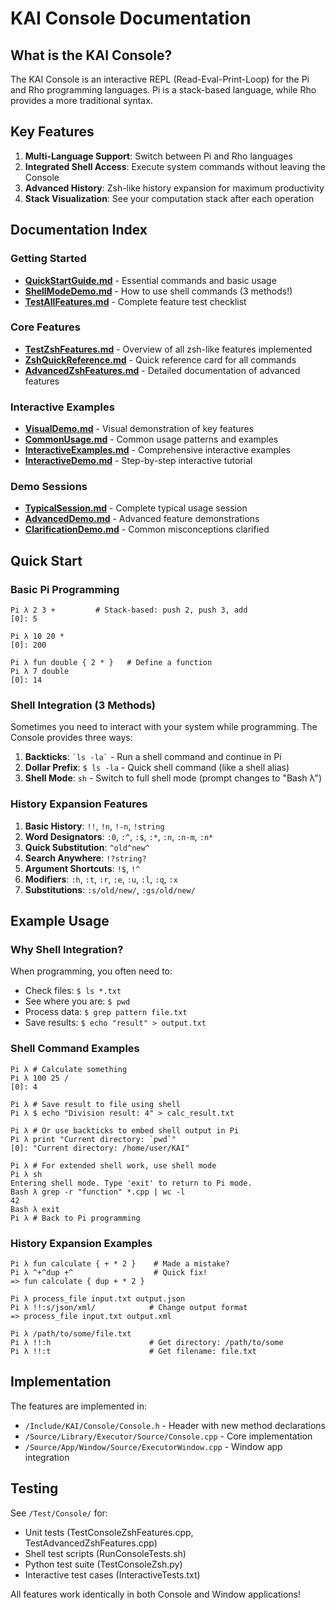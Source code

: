 # KAI Console Documentation

## What is the KAI Console?

The KAI Console is an interactive REPL (Read-Eval-Print-Loop) for the Pi and Rho programming languages. Pi is a stack-based language, while Rho provides a more traditional syntax.

## Key Features

1. **Multi-Language Support**: Switch between Pi and Rho languages
2. **Integrated Shell Access**: Execute system commands without leaving the Console
3. **Advanced History**: Zsh-like history expansion for maximum productivity
4. **Stack Visualization**: See your computation stack after each operation

## Documentation Index

### Getting Started
- [**QuickStartGuide.md**](QuickStartGuide.md) - Essential commands and basic usage
- [**ShellModeDemo.md**](ShellModeDemo.md) - How to use shell commands (3 methods!)
- [**TestAllFeatures.md**](TestAllFeatures.md) - Complete feature test checklist

### Core Features
- [**TestZshFeatures.md**](TestZshFeatures.md) - Overview of all zsh-like features implemented
- [**ZshQuickReference.md**](ZshQuickReference.md) - Quick reference card for all commands
- [**AdvancedZshFeatures.md**](AdvancedZshFeatures.md) - Detailed documentation of advanced features

### Interactive Examples
- [**VisualDemo.md**](VisualDemo.md) - Visual demonstration of key features
- [**CommonUsage.md**](CommonUsage.md) - Common usage patterns and examples
- [**InteractiveExamples.md**](InteractiveExamples.md) - Comprehensive interactive examples
- [**InteractiveDemo.md**](InteractiveDemo.md) - Step-by-step interactive tutorial

### Demo Sessions
- [**TypicalSession.md**](TypicalSession.md) - Complete typical usage session
- [**AdvancedDemo.md**](AdvancedDemo.md) - Advanced feature demonstrations
- [**ClarificationDemo.md**](ClarificationDemo.md) - Common misconceptions clarified

## Quick Start

### Basic Pi Programming
```console
Pi λ 2 3 +         # Stack-based: push 2, push 3, add
[0]: 5

Pi λ 10 20 * 
[0]: 200

Pi λ fun double { 2 * }   # Define a function
Pi λ 7 double
[0]: 14
```

### Shell Integration (3 Methods)

Sometimes you need to interact with your system while programming. The Console provides three ways:

1. **Backticks**: `` `ls -la` `` - Run a shell command and continue in Pi
2. **Dollar Prefix**: `$ ls -la` - Quick shell command (like a shell alias)
3. **Shell Mode**: `sh` - Switch to full shell mode (prompt changes to "Bash λ")

### History Expansion Features

1. **Basic History**: `!!`, `!n`, `!-n`, `!string`
2. **Word Designators**: `:0`, `:^`, `:$`, `:*`, `:n`, `:n-m`, `:n*`
3. **Quick Substitution**: `^old^new^`
4. **Search Anywhere**: `!?string?`
5. **Argument Shortcuts**: `!$`, `!^`
6. **Modifiers**: `:h`, `:t`, `:r`, `:e`, `:u`, `:l`, `:q`, `:x`
7. **Substitutions**: `:s/old/new/`, `:gs/old/new/`

## Example Usage

### Why Shell Integration?

When programming, you often need to:
- Check files: `$ ls *.txt`
- See where you are: `$ pwd`
- Process data: `$ grep pattern file.txt`
- Save results: `$ echo "result" > output.txt`

### Shell Command Examples
```console
Pi λ # Calculate something
Pi λ 100 25 /
[0]: 4

Pi λ # Save result to file using shell
Pi λ $ echo "Division result: 4" > calc_result.txt

Pi λ # Or use backticks to embed shell output in Pi
Pi λ print "Current directory: `pwd`"
[0]: "Current directory: /home/user/KAI"

Pi λ # For extended shell work, use shell mode
Pi λ sh
Entering shell mode. Type 'exit' to return to Pi mode.
Bash λ grep -r "function" *.cpp | wc -l
42
Bash λ exit
Pi λ # Back to Pi programming
```

### History Expansion Examples
```console
Pi λ fun calculate { + * 2 }    # Made a mistake?
Pi λ ^+^dup +^                  # Quick fix!
=> fun calculate { dup + * 2 }

Pi λ process_file input.txt output.json
Pi λ !!:s/json/xml/            # Change output format
=> process_file input.txt output.xml

Pi λ /path/to/some/file.txt
Pi λ !!:h                      # Get directory: /path/to/some
Pi λ !!:t                      # Get filename: file.txt
```

## Implementation

The features are implemented in:
- `/Include/KAI/Console/Console.h` - Header with new method declarations
- `/Source/Library/Executor/Source/Console.cpp` - Core implementation
- `/Source/App/Window/Source/ExecutorWindow.cpp` - Window app integration

## Testing

See `/Test/Console/` for:
- Unit tests (TestConsoleZshFeatures.cpp, TestAdvancedZshFeatures.cpp)
- Shell test scripts (RunConsoleTests.sh)
- Python test suite (TestConsoleZsh.py)
- Interactive test cases (InteractiveTests.txt)

All features work identically in both Console and Window applications!